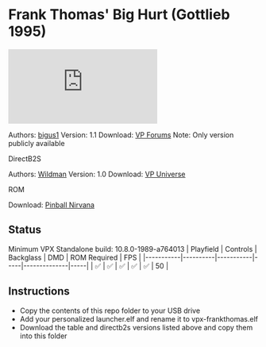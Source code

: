 # Frank Thomas' Big Hurt (Gottlieb 1995)

![Table Preview](https://www.vpforums.org/index.php?app=downloads&module=display&section=screenshot&record=108911&id=17152&full=1)

Authors: [bigus1](https://www.vpforums.org/index.php?showuser=107629)
Version: 1.1
Download: [VP Forums](https://www.vpforums.org/index.php?app=downloads&showfile=17152)
Note: Only version publicly available

DirectB2S

Authors: [Wildman](https://vpuniverse.com/profile/5-wildman/)
Version: 1.0
Download: [VP Universe](https://vpuniverse.com/files/file/11781-frank-thomas-big-hurt-gottlieb-1995/)

ROM

Download: [Pinball Nirvana](https://pinballnirvana.com/forums/resources/bighurt.1569/)

## Status 

Minimum VPX Standalone build: 10.8.0-1989-a764013
| Playfield | Controls | Backglass | DMD | ROM Required | FPS | 
|-----------|----------|-----------|-----|--------------|-----|
| :white_check_mark: | :white_check_mark: | :white_check_mark: | :white_check_mark: | :white_check_mark: | 50 |

## Instructions

- Copy the contents of this repo folder to your USB drive
- Add your personalized launcher.elf and rename it to vpx-frankthomas.elf
- Download the table and directb2s versions listed above and copy them into this folder
